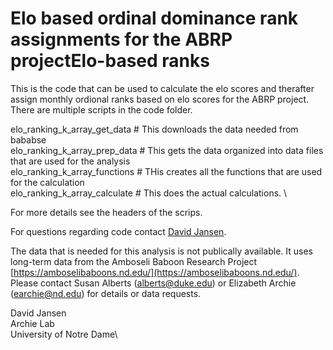 # Elo based ordinal dominance rank assignments for the ABRP projectElo-based ranks

This is the code that can be used to calculate the elo scores and therafter assign monthly ordional ranks based on elo scores for the ABRP project.
There are multiple scripts in the code folder. 

elo_ranking_k_array_get_data   # This downloads the data needed from bababse\
elo_ranking_k_array_prep_data  # This gets the data organized into data files that are used for the analysis\
elo_ranking_k_array_functions  # THis creates all the functions that are used for the calculation\
elo_ranking_k_array_calculate  # This does the actual calculations. \

For more details see the headers of the scrips.

For questions regarding code contact [David Jansen](david.awam.jansen@gmail.com).

The data that is needed for this analysis is not publically available. It uses long-term data from the Amboseli Baboon Research Project [https://amboselibaboons.nd.edu/](https://amboselibaboons.nd.edu/). Please contact Susan Alberts (alberts@duke.edu) or Elizabeth Archie (earchie@nd.edu) for details or data requests. 


David Jansen\
Archie Lab\
University of Notre Dame\
